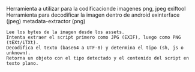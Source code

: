 Herramienta a utilizar para la codificacionde imagenes png, jpeg
exiftool
Herramienta para decodificar la imagen dentro de android
exinterface (jpeg)
metadata-extractor (png)


    Lee los bytes de la imagen desde los assets.
    Intenta extraer el script primero como JPG (EXIF), luego como PNG (tEXt/iTXt).
    Decodifica el texto (base64 a UTF-8) y determina el tipo (sh, js o unknown).
    Retorna un objeto con el tipo detectado y el contenido del script en texto plano.

